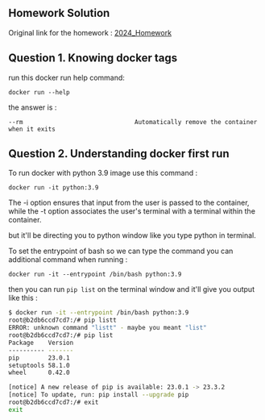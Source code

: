 ## Homework Solution

Original link for the homework : [2024_Homework](https://github.com/DataTalksClub/data-engineering-zoomcamp/blob/main/cohorts/2024/01-docker-terraform/homework.md)

## Question 1. Knowing docker tags

run this docker run help command:

```docker run --help```

the answer is :

`--rm                               Automatically remove the container when it exits`

## Question 2. Understanding docker first run

To run docker with python 3.9 image use this command :

```docker run -it python:3.9```

The -i option ensures that input from the user is passed to the container, while the -t option associates the user's terminal with a terminal within the container.

but it'll be directing you to python window like you type python in terminal.

To set the entrypoint of bash so we can type the command you can additional command when running :

```docker run -it --entrypoint /bin/bash python:3.9```

then you can run `pip list` on the terminal window and it'll give you output like this :

```bash
$ docker run -it --entrypoint /bin/bash python:3.9
root@b2db6ccd7cd7:/# pip listt
ERROR: unknown command "listt" - maybe you meant "list"
root@b2db6ccd7cd7:/# pip list
Package    Version
---------- -------
pip        23.0.1
setuptools 58.1.0
wheel      0.42.0

[notice] A new release of pip is available: 23.0.1 -> 23.3.2
[notice] To update, run: pip install --upgrade pip
root@b2db6ccd7cd7:/# exit
exit
```




